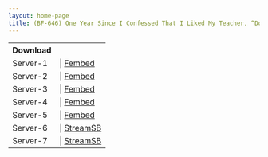 ```yaml
---
layout: home-page
title: (BF-646) One Year Since I Confessed That I Liked My Teacher, “Do You Remember Your Promise From That Day?”, Spending The Day At The Teacher’s House For Hot And Delicate Slutty Fun. Maron Natsuki
---
```


<table><tbody>
<tr>
<th>Download</th>
</tr>
<tr>
<td>Server-1</td>
<td>| <a href="https://www.watchjavnow.xyz/f/e-7gls-lp3yp3dd" target="_blank">Fembed</a></td>
</tr>
<tr>
<td>Server-2</td>
<td>| <a href="https://fakyutube.com/f/83drqu8l33e2-g0" target="_blank">Fembed</a></td>
</tr>
<tr>
<td>Server-3</td>
<td>| <a href="https://javpoll.com/f/42885bzy03dqgq7" target="_blank">Fembed</a></td>
</tr>
<tr>
<td>Server-4</td>
<td>| <a href="https://mycloudzz.com/f/y5w-qcem47wm6n8" target="_blank">Fembed</a></td>
</tr>
<tr>
<td>Server-5</td>
<td>| <a href="https://mycloudzz.com/f/1jyqzcj5pn327kq" target="_blank">Fembed</a></td>
</tr>
<tr>
<td>Server-6</td>
<td>| <a href="https://embed.casa/d/ui3vnkv93sm5.html" target="_blank">StreamSB</a></td>
</tr>
<tr>
<td>Server-7</td>
<td>| <a href="https://javside.com/d/e3rrx4yqpsm7.html" target="_blank">StreamSB</a><br /></td>
</tr>
</tbody></table>
